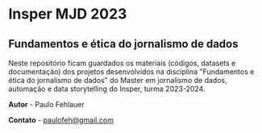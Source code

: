 # Insper MJD 2023
## Fundamentos e ética do jornalismo de dados
Neste repositório ficam guardados os materiais (códigos, datasets e documentação) dos projetos desenvolvidos na disciplina "Fundamentos e ética do jornalismo de dados" do Master em jornalismo de dados, automação e data storytelling do Insper, turma 2023-2024.

**Autor** - Paulo Fehlauer

**Contato** - paulofeh@gmail.com
